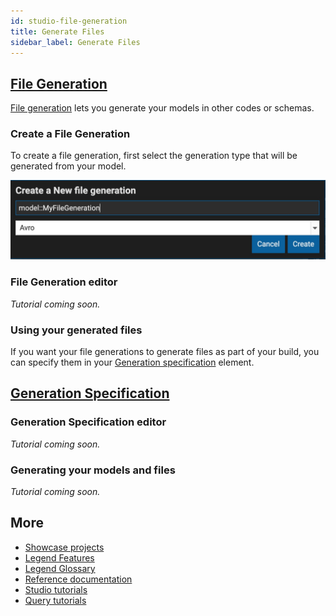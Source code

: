 ```yaml
---
id: studio-file-generation
title: Generate Files
sidebar_label: Generate Files
---
```


## [File Generation](../overview/legend-features.md/#file-generation)

[File generation](../overview/legend-features.md/#file-generation) lets you generate your models in other codes or schemas.

### Create a File Generation

To create a file generation, first select the generation type that will be generated from your model.

![file generation1](../assets/file_generation.jpg)

### File Generation editor

_Tutorial coming soon._

### Using your generated files

If you want your file generations to generate files as part of your build, you can specify them in your [Generation specification](../overview/legend-glossary.md/#generation-specification) element.

## [Generation Specification](../overview/legend-glossary.md/#generation-specification)

### Generation Specification editor

_Tutorial coming soon._

### Generating your models and files

_Tutorial coming soon._

## More
- [Showcase projects](../showcases/showcase-projects.md)
- [Legend Features](../overview/legend-features.md)
- [Legend Glossary](../overview/legend-glossary.md)
- [Reference documentation](../reference/legend-language.md)
- [Studio tutorials](../tutorials/studio-workspace.md)
- [Query tutorials](../tutorials/query-builder.md)